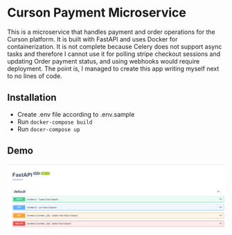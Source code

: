 
# Curson Payment Microservice
This is a microservice that handles payment and order operations for the Curson platform. It is built with FastAPI and uses Docker for containerization. It is not complete because Celery does not support async tasks and therefore I cannot use it for polling stripe checkout sessions and updating Order payment status, and using webhooks would require deployment. The point is, I managed to create this app writing myself next to no lines of code.

## Installation
* Create .env file according to .env.sample
* Run ```docker-compose build```
* Run ```docer-compose up```

## Demo
![screenshot](screenshot.png)

